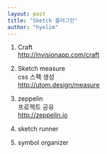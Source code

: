 ```yaml
---
layout: post
title: "Sketch 플러그인"
author: "hyelim"
---
```


1. Craft <br>
http://invisionapp.com/craft

2. Sketch measure <br>
css 스팩 생성 <br>
http://utom.design/measure

3. zeppelin <br>
프로젝트 공유 <br>
http://zeppelin.io

4. sketch runner

5. symbol organizer
